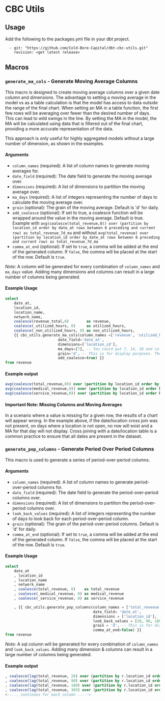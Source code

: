 # CBC Utils

## Usage
Add the following to the packages.yml file in your dbt project.
```
  - git: "https://github.com/Cold-Bore-Capital/dbt-cbc-utils.git"
    revision: <get latest release>
```

## Macros

### `generate_ma_cols` - Generate Moving Average Columns

This macro is designed to create moving average columns over a given date column and dimensions. The advantage to setting a moving average in the model vs as a table calculation is that the model has access to data outside the range of the final chart. When setting an MA in a table function, the first few rows will be averaging over fewer than the desired number of days. This can lead to wild swings in the line. By setting the MA in the model, the MA will be calculated using data that is filtered out of the final chart, providing a more accurate representation of the data.

This approach is only useful for highly aggregated models without a large number of dimension, as shown in the examples. 

#### Arguments
- `column_names` (required): A list of column names to generate moving averages for.
- `date_field` (required): The date field to generate the moving average over.
- `dimensions` (required): A list of dimensions to partition the moving average over. 
- `ma_days` (required): A list of integers representing the number of days to calculate the moving average over.
- `grain` (optional): The grain of the moving average. Default is 'd' for daily.
- `add_coalesce` (optional): If set to true, a coalesce function will be wrapped around the value in the moving average. Default is true. Example with `avg(coalesce(total_revenue,0)) over (partition by location_id order by date_at rows between 6 preceding and current row) as total_revenue_7d_ma` and without `avg(total_revenue) over (partition by location_id order by date_at rows between 6 preceding and current row) as total_revenue_7d_ma`
- `comma_at_end` (optional): If set to `true`, a comma will be added at the end of the generated column. If `false`, the comma will be placed at the start of the row. Default is `true`.

*Note:* A column will be generated for every combination of `column_names` and `ma_days` value. Adding many dimensions and columns can result in a large number of columns being generated.

#### Example Usage
```sql
select
    date_at,
    location_id,
    location_name,
    network_name,
    coalesce(revenue_total,0)        as revenue,
    coalesce(_utilized_hours, 0)     as utilized_hours,
    coalesce(_non_utilized_hours, 0) as non_utilized_hours,
    {{ cbc_utils.generate_ma_cols(column_names =['revenue', 'utilized_hours', 'non_utilized_hours'],
                        date_field='date_at',
                        dimensions=['location_id'],
                        ma_days=[7], -- You could put 7, 14, 28 and columns will generate for each.
                        grain='d', -- This is for display purposes. The column name will be set using this value.
                        add_coalesce=true) }}
from revenue
```
#### Example output 
```sql
avg(coalesce(total_revenue,0)) over (partition by location_id order by date_at rows between 6 preceding and current row) as total_revenue_7d_ma,
avg(coalesce(medical_revenue,0)) over (partition by location_id order by date_at rows between 6 preceding and current row) as medical_revenue_7d_ma,
avg(coalesce(service_revenue,0)) over (partition by location_id order by date_at rows between 6 preceding and current row) as service_revenue_7d_ma,
```

#### Important Note: Missing Columns and Moving Averages

In a scenario where a value is missing for a given row, the results of a chart will appear wrong. In the example above, if the date/location cross join was not present, on days where a location is not open, no row will exist and a MA for that day will not display. Cross joining with a date/location table is a common practice to ensure that all dates are present in the dataset.

### `generate_pop_columns` - Generate Period Over Period Columns
This macro is used to generate a series of period-over-period columns.

#### Arguments
- `column_names` (required): A list of column names to generate period-over-period columns for.
- `date_field` (required): The date field to generate the period-over-period columns over.
- `dimensions` (required): A list of dimensions to partition the period-over-period columns over.
- `look_back_values` (required): A list of integers representing the number of days to look back for each period-over-period column.
- `grain` (optional): The grain of the period-over-period columns. Default is 'd' for daily.
- `comma_at_end` (optional): If set to `true`, a comma will be added at the end of the generated column. If `false`, the comma will be placed at the start of the row. Default is `true`.

#### Example Usage

```sql
select
    date_at
    , location_id
    , location_name
    , network_name
    , coalesce(total_revenue, 0)    as total_revenue
    , coalesce(_medical_revenue, 0) as medical_revenue
    , coalesce(_service_revenue, 0) as service_revenue

    , {{ cbc_utils.generate_pop_columns(column_names = ['total_revenue', 'medical_revenue', 'service_revenue'],
                                        date_field= 'date_at',
                                        dimensions = ['location_id'],
                                        look_back_values = [28, 90, 180, 365],
                                        grain = 'd', -- This is for display purposes. The column name will be set using this value.
                                        comma_at_end=false) }}
from revenue

```
*Note:* A sql column will be generated for every combination of `column_names` and `look_back_values`. Adding many dimension & columns can result in a large number of columns being generated.

#### Example output 

```sql
, coalesce(lag(total_revenue, 28) over (partition by r.location_id order by r.date_at), 0) as total_revenue_28d
, coalesce(lag(total_revenue, 90) over (partition by r.location_id order by r.date_at), 0) as total_revenue_90d
, coalesce(lag(total_revenue, 180) over (partition by r.location_id order by r.date_at), 0) as total_revenue_180d
, coalesce(lag(total_revenue, 365) over (partition by r.location_id order by r.date_at), 0) as total_revenue_365d
<--... continues for each column ...-->
```